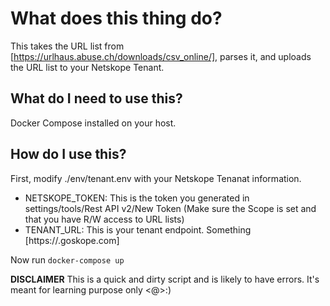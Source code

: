 # What does this thing do?

This takes the URL list from [https://urlhaus.abuse.ch/downloads/csv_online/], parses it, and uploads the URL list to your Netskope Tenant. 

## What do I need to use this?

Docker Compose installed on your host.

## How do I use this?

First, modify ./env/tenant.env with your Netskope Tenanat information. 

- NETSKOPE_TOKEN: This is the token you generated in settings/tools/Rest API v2/New Token (Make sure the Scope is set and that you have R/W access to URL lists)
- TENANT_URL: This is your tenant endpoint. Something [https://<your-tenant>.goskope.com]

Now run  `docker-compose up`

**DISCLAIMER**
This is a quick and dirty script and is likely to have errors. It's meant for learning purpose only <@>:)